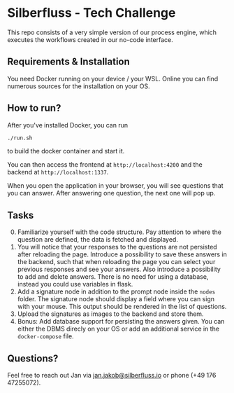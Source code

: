 # Silberfluss - Tech Challenge

This repo consists of a very simple version of our process engine, which executes the workflows created in our no-code interface. 

## Requirements & Installation

You need Docker running on your device / your WSL. Online you can find numerous sources for the installation on your OS.

## How to run?

After you've installed Docker, you can run

```bash
./run.sh
```

to build the docker container and start it.

You can then access the frontend at `http://localhost:4200` and the backend at `http://localhost:1337`. 

When you open the application in your browser, you will see questions that you can answer. After answering one question, the next one will pop up.

## Tasks

0. Familiarize yourself with the code structure. Pay attention to where the question are defined, the data is fetched and displayed.
1. You will notice that your responses to the questions are not persisted after reloading the page. Introduce a possibility to save these answers in the backend, such that when reloading the page you can select your previous responses and see your answers. Also introduce a possibility to add and delete answers. There is no need for using a database, instead you could use variables in flask.
2. Add a signature node in addition to the prompt node inside the `nodes` folder. The signature node should display a field where you can sign with your mouse. This output should be rendered in the list of questions.
3. Upload the signatures as images to the backend and store them.
4. Bonus: Add database support for persisting the answers given. You can either the DBMS direcly on your OS or add an additional service in the `docker-compose` file.

## Questions?

Feel free to reach out Jan via jan.jakob@silberfluss.io or phone (+49 176 47255072). 

